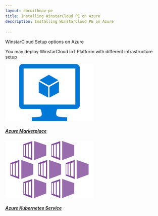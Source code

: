 ```yaml
---
layout: docwithnav-pe
title: Installing WinstarCloud PE on Azure
description: Installing WinstarCloud PE on Azure

---
```


<div class="installation-options">
    <div class="install-options-header">
       <div class="install-options-hero">
          <div class="container">
            <div class="install-options-hero-content">
                <span class="heading">WinstarCloud Setup options on Azure</span>
                <div class="install-options-description">
                    <p>
                        You may deploy WinstarCloud IoT Platform with different infrastructure setup
                    </p>
                </div>
            </div>
            <div class="deployment-container one-line-deployment-container">
                <div class="deployment-div">
                    <div class="container">
                        <div class="deployment-section deployment-on-premise active" id="onPremise">
                           <div class="deployment-cards">
                                <div class="deployment-cards-container">
                                   <div class="deployment-card-block text">
                                       <a href="/docs/user-guide/install/pe/cluster/azure-from-markeplace/">
                                           <span>
                                               <div class="deployment-logo">
                                                   <img width="" src="/images/install/cloud/azure-vm.svg" title="Installing WinstarCloud PE from Azure Marketplace" alt="Azure Marketplace">
                                                   <h5 class="title">Azure Marketplace</h5>
                                                </div>
                                           </span>
                                       </a>
                                   </div>
                                   <div class="deployment-card-block text">
                                       <a href="/docs/user-guide/install/pe/cluster/azure-aks-setup/">
                                           <span>
                                               <div class="deployment-logo">
                                                   <img width="" src="/images/install/cloud/azure-aks.svg" title="WinstarCloud setup with Kubernetes on Azure AKS" alt="Azure AKS">
                                                   <h5 class="title">Azure Kubernetes Service</h5>
                                                </div>
                                           </span>
                                       </a>
                                   </div>
                                </div>
                            </div>
                        </div>
                    </div>
                </div>
            </div>
          </div>
       </div>
    </div>
</div>
